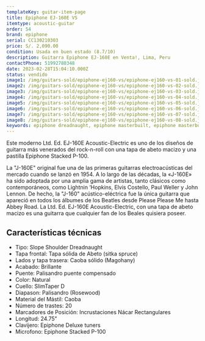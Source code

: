 ```yaml
---
templateKey: guitar-item-page
title: Epiphone EJ-160E VS
itemtype: acoustic-guitar
order: 54
brand: epiphone
serial: CC130210303
price: S/. 2,090.00
condition: Usada en buen estado (8.7/10)
description: Guitarra Epiphone EJ-160E en Venta!, Lima, Peru
contactPhone: 51992780348
date: 2023-02-28T15:04:10.000Z
status: vendido
image1: /img/guitars-sold/epiphone-ej160-vs/epiphone-ej160-vs-01-sold.jpg
image2: /img/guitars-sold/epiphone-ej160-vs/epiphone-ej160-vs-02-sold.jpg
image3: /img/guitars-sold/epiphone-ej160-vs/epiphone-ej160-vs-03-sold.jpg
image4: /img/guitars-sold/epiphone-ej160-vs/epiphone-ej160-vs-04-sold.jpg
image5: /img/guitars-sold/epiphone-ej160-vs/epiphone-ej160-vs-05-sold.jpg
image6: /img/guitars-sold/epiphone-ej160-vs/epiphone-ej160-vs-06-sold.jpg
image7: /img/guitars-sold/epiphone-ej160-vs/epiphone-ej160-vs-07-sold.jpg
image8: /img/guitars-sold/epiphone-ej160-vs/epiphone-ej160-vs-08-sold.jpg
keywords: epiphone dreadnaught, epiphone masterbuilt, epiphone masterbuilt EJ-160, epiphone EJ-160E
---
```

Este moderno Ltd. Ed. EJ-160E Acoustic-Electric es uno de los diseños de guitarra más venerados del rock-n-roll con una tapa de abeto macizo y una pastilla Epiphone Stacked P-100.

La "J-160E" original fue una de las primeras guitarras electroacústicas del mercado cuando se lanzó en 1954. A lo largo de las décadas, la «J-160E» ha sido adoptada por una amplia gama de artistas, tanto clásicos como contemporáneos, como Lightnin ‘Hopkins, Elvis Costello, Paul Weller y John Lennon. De hecho, la "J-160" acústico-eléctrica fue la única guitarra que apareció en todos los álbumes de los Beatles desde Please Please Me hasta Abbey Road. La Ltd. Ed. EJ-160E Acoustic-Electric, con una tapa de abeto macizo es una guitarra que cualquier fan de los Beales quisiera poseer.

## Características técnicas

* Tipo: Slope Shoulder Dreadnaught
* Tapa frontal: Tapa sólida de Abeto (sitka spruce)
* Lados y tapa trasera: Caoba sólido (Magohany)
* Acabado: Brillante
* Puente: Palisandro puente compensado
* Color: Natural
* Cuello: SlimTaper D
* Diapason: Palisandro (Rosewood)
* Material del Mástil: Caoba
* Número de trastes: 20
* Marcadores de Posición: Incrustaciones Nácar Rectangulares
* Longitud: 24.75"
* Clavijero: Epiphone Deluxe tuners
* Microfono: Epiphone Stacked P-100


